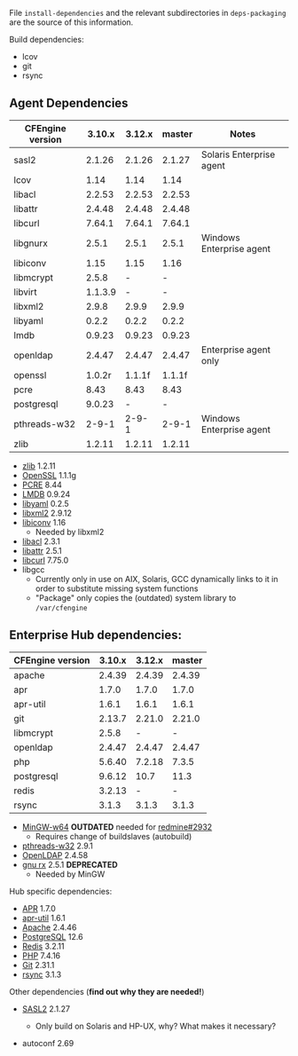 File `install-dependencies` and the relevant subdirectories
in `deps-packaging` are the source of this information.


Build dependencies:

* lcov
* git
* rsync

## Agent Dependencies

| CFEngine version | 3.10.x  | 3.12.x | master | Notes |
|  --------------  | ------- | ------ | ------ | ----- |
|  sasl2           | 2.1.26  | 2.1.26 | 2.1.27 | Solaris Enterprise agent |
|  lcov            | 1.14    | 1.14   | 1.14   |                          |
|  libacl          | 2.2.53  | 2.2.53 | 2.2.53 |                          |
|  libattr         | 2.4.48  | 2.4.48 | 2.4.48 |                          |
|  libcurl         | 7.64.1  | 7.64.1 | 7.64.1 |                          |
|  libgnurx        | 2.5.1   | 2.5.1  | 2.5.1  | Windows Enterprise agent |
|  libiconv        | 1.15    | 1.15   | 1.16   |                          |
|  libmcrypt       | 2.5.8   | -      | -      |                          |
|  libvirt         | 1.1.3.9 | -      | -      |                          |
|  libxml2         | 2.9.8   | 2.9.9  | 2.9.9  |                          |
|  libyaml         | 0.2.2   | 0.2.2  | 0.2.2  |                          |
|  lmdb            | 0.9.23  | 0.9.23 | 0.9.23 |                          |
|  openldap        | 2.4.47  | 2.4.47 | 2.4.47 | Enterprise agent only    |
|  openssl         | 1.0.2r  | 1.1.1f | 1.1.1f |                          |
|  pcre            | 8.43    | 8.43   | 8.43   |                          |
|  postgresql      | 9.0.23  | -      | -      |                          |
|  pthreads-w32    | 2-9-1   | 2-9-1  | 2-9-1  | Windows Enterprise agent |
|  zlib            | 1.2.11  | 1.2.11 | 1.2.11 |                          |

* [zlib](http://www.zlib.net/) 1.2.11
* [OpenSSL](http://openssl.org/) 1.1.1g
* [PCRE](http://ftp.csx.cam.ac.uk/pub/software/programming/pcre/) 8.44
* [LMDB](https://github.com/LMDB/lmdb/) 0.9.24
* [libyaml](http://pyyaml.org/wiki/LibYAML) 0.2.5
* [libxml2](http://xmlsoft.org/sources/) 2.9.12
* [libiconv](http://ftp.gnu.org/gnu/libiconv/) 1.16
  * Needed by libxml2
* [libacl](http://download.savannah.gnu.org/releases/acl/) 2.3.1
* [libattr](http://download.savannah.gnu.org/releases/attr/) 2.5.1
* [libcurl](http://curl.haxx.se/download.html) 7.75.0
* libgcc
  * Currently only in use on AIX, Solaris, GCC dynamically links to it in order
    to substitute missing system functions
  * "Package" only copies the (outdated) system library to `/var/cfengine`

## Enterprise Hub dependencies:


| CFEngine version | 3.10.x  | 3.12.x | master |
|  --------------  | ------- | ------ | ------ |
|  apache          | 2.4.39  | 2.4.39 | 2.4.39 |
|  apr             | 1.7.0   | 1.7.0  | 1.7.0  |
|  apr-util        | 1.6.1   | 1.6.1  | 1.6.1  |
|  git             | 2.13.7  | 2.21.0 | 2.21.0 |
|  libmcrypt       | 2.5.8   | -      | -      |
|  openldap        | 2.4.47  | 2.4.47 | 2.4.47 |
|  php             | 5.6.40  | 7.2.18 | 7.3.5  |
|  postgresql      | 9.6.12  | 10.7   | 11.3   |
|  redis           | 3.2.13  | -      | -      |
|  rsync           | 3.1.3   | 3.1.3  | 3.1.3  |

* [MinGW-w64](http://sourceforge.net/projects/mingw-w64/) **OUTDATED** needed
  for [redmine#2932](https://dev.cfengine.com/issues/2932)
  * Requires change of buildslaves (autobuild)
* [pthreads-w32](ftp://sourceware.org/pub/pthreads-win32/) 2.9.1
* [OpenLDAP](http://www.openldap.org/software/download/OpenLDAP/openldap-release/) 2.4.58
* [gnu rx](http://www.gnu.org/software/rx/rx.html) 2.5.1 **DEPRECATED**
  * Needed by MinGW

Hub specific dependencies:

* [APR](https://apr.apache.org/) 1.7.0
* [apr-util](https://apr.apache.org/) 1.6.1
* [Apache](http://httpd.apache.org/) 2.4.46
* [PostgreSQL](http://www.postgresql.org/) 12.6
* [Redis](http://redis.io/) 3.2.11
* [PHP](http://php.net/) 7.4.16
* [Git](https://www.kernel.org/pub/software/scm/git/) 2.31.1
* [rsync](https://download.samba.org/pub/rsync/) 3.1.3

Other dependencies (**find out why they are needed!**)

* [SASL2](https://cyrusimap.org/mediawiki/index.php/Downloads) 2.1.27
  * Only build on Solaris and HP-UX, why? What makes it necessary?

* autoconf 2.69
